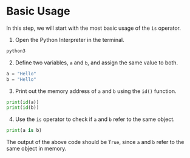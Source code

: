 # Basic Usage

In this step, we will start with the most basic usage of the `is` operator.

1. Open the Python Interpreter in the terminal.

```bash
python3
```

2. Define two variables, `a` and `b`, and assign the same value to both.

```python
a = "Hello"
b = "Hello"
```

3. Print out the memory address of `a` and `b` using the `id()` function.

```python
print(id(a))
print(id(b))
```

4. Use the `is` operator to check if `a` and `b` refer to the same object.

```python
print(a is b)
```

The output of the above code should be `True`, since `a` and `b` refer to the same object in memory.
